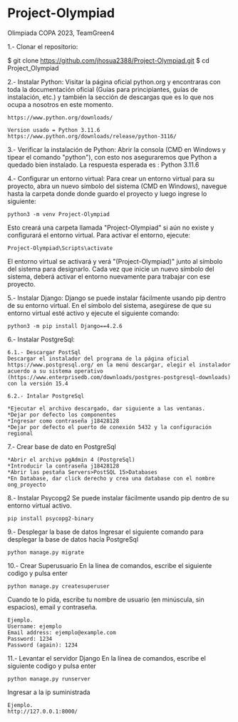 # Project-Olympiad
Olimpiada COPA 2023, TeamGreen4

1.- Clonar el repositorio:

$ git clone https://github.com/jhosua2388/Project-Olympiad.git
$ cd Project_Olympiad

2.- Instalar Python:
Visitar la página oficial python.org y encontraras con toda la documentación oficial (Guías para principiantes, guías de instalación, etc.) y también la sección de descargas que es lo que nos ocupa a nosotros en este momento.

    https://www.python.org/downloads/
    
    Version usado = Python 3.11.6
    https://www.python.org/downloads/release/python-3116/

3.- Verificar la instalación de Python:
Abrir la consola (CMD en Windows y tipear el comando "python"), con esto nos aseguraremos que Python a quedado bien instalado.
La respuesta esperada es : Python 3.11.6

4.- Configurar un entorno virtual:
Para crear un entorno virtual para su proyecto, abra un nuevo símbolo del sistema (CMD en Windows), navegue hasta la carpeta donde donde guardo el proyecto y luego ingrese lo siguiente:

    python3 -m venv Project-Olympiad

Esto creará una carpeta llamada "Project-Olympiad" si aún no existe y configurará el entorno virtual. Para activar el entorno, ejecute:

    Project-Olympiad\Scripts\activate

El entorno virtual se activará y verá "(Project-Olympiad)" junto al símbolo del sistema para designarlo. Cada vez que inicie un nuevo símbolo del sistema, deberá activar el entorno nuevamente para trabajar con ese proyecto.

5.- Instalar Django:
Django se puede instalar fácilmente usando pip dentro de su entorno virtual.
En el símbolo del sistema, asegúrese de que su entorno virtual esté activo y ejecute el siguiente comando:

    python3 -m pip install Django==4.2.6


6.- Instalar PostgreSql:

    6.1.- Descargar PostSql
    Descargar el instalador del programa de la página oficial https://www.postgresql.org/ en la menú descargar, elegir el instalador acuerdo a su sistema operativo (https://www.enterprisedb.com/downloads/postgres-postgresql-downloads) con la versión 15.4
    
    6.2.- Intalar PostgreSql
    
    *Ejecutar el archivo descargado, dar siguiente a las ventanas.
    *Dejar por defecto los componentes
    *Ingresar como contraseña j18428128
    *Dejar por defecto el puerto de conexión 5432 y la configuración regional

7.- Crear base de dato en PostgreSql

    *Abrir el archivo pgAdmin 4 (PostgreSql)
    *Introducir la contraseña j18428128
    *Abrir las pestaña Servers>PostSQL 15>Databases
    *En Database, dar click derecho y crea una database con el nombre ong_proyecto

8.- Instalar Psycopg2
Se puede instalar fácilmente usando pip dentro de su entorno virtual activo.

    pip install psycopg2-binary

9.- Desplegar la base de datos
Ingresar el siguiente comando para desplegar la base de datos hacia PostgreSql

    python manage.py migrate

10.- Crear Superusuario
En la línea de comandos, escribe el siguiente codigo y pulsa enter

    python manage.py createsuperuser
    
Cuando te lo pida, escribe tu nombre de usuario (en minúscula, sin espacios), email y contraseña.

    Ejemplo.
    Username: ejemplo
    Email address: ejemplo@example.com
    Password: 1234
    Password (again): 1234

11.- Levantar el servidor Django
En la línea de comandos, escribe el siguiente codigo y pulsa enter

    python manage.py runserver
    
Ingresar a la ip suministrada

    Ejemplo.
    http://127.0.0.1:8000/


